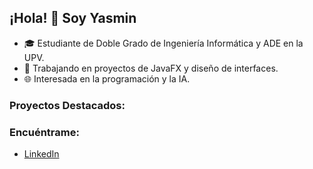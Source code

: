 ## ¡Hola! 👋 Soy Yasmin
- 🎓 Estudiante de Doble Grado de Ingeniería Informática y ADE en la UPV.
- 🚀 Trabajando en proyectos de JavaFX y diseño de interfaces.
- 🌐 Interesada en la programación y la IA.

### Proyectos Destacados:
<!--
- [Conecta4](https://github.com/usuario/conecta4): Un proyecto educativo.
- [Blog Cyberpunk](https://github.com/usuario/cyberpunk-blog): Mi espacio creativo.
-->

### Encuéntrame:
- [LinkedIn](https://linkedin.com/in/yasmin-boudghene-stambouli)

<!--
**StYasmin/StYasmin** is a ✨ _special_ ✨ repository because its `README.md` (this file) appears on your GitHub profile.

Here are some ideas to get you started:

- 🔭 I’m currently working on ...
- 🌱 I’m currently learning ...
- 👯 I’m looking to collaborate on ...
- 🤔 I’m looking for help with ...
- 💬 Ask me about ...
- 📫 How to reach me: ...
- 😄 Pronouns: ...
- ⚡ Fun fact: ...
-->
